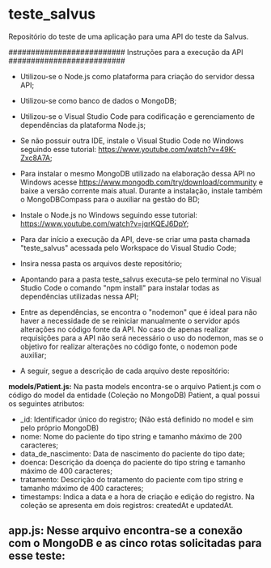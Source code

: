 # teste_salvus
Repositório do teste de uma aplicação para uma API do teste da Salvus.

########################## Instruções para a execução da API ##########################

- Utilizou-se o Node.js como plataforma para criação do servidor dessa API;

- Utilizou-se como banco de dados o MongoDB;

- Utilizou-se o Visual Studio Code para codificação e gerenciamento de dependências da plataforma Node.js;

- Se não possuir outra IDE, instale o Visual Studio Code no Windows seguindo esse tutorial: https://www.youtube.com/watch?v=49K-Zxc8A7A;

- Para instalar o mesmo MongoDB utilizado na elaboração dessa API no Windows acesse https://www.mongodb.com/try/download/community e baixe a versão corrente mais atual. Durante a instalação, instale também o MongoDBCompass para o auxiliar na gestão do BD;

- Instale o Node.js no Windows seguindo esse tutorial: https://www.youtube.com/watch?v=jqrKQEJ6DpY;

- Para dar início a execução da API, deve-se criar uma pasta chamada "teste_salvus" acessada pelo Workspace do Visual Studio Code;

- Insira nessa pasta os arquivos deste repositório;

- Apontando para a pasta teste_salvus executa-se pelo terminal no Visual Studio Code o comando "npm install" para instalar todas as dependências utilizadas nessa API;

- Entre as dependências, se encontra o "nodemon" que é ideal para não haver a necessidade de se reiniciar manualmente o servidor após alterações no código fonte da API. No caso de apenas realizar requisições para a API não será necessário o uso do nodemon, mas se o objetivo for realizar alterações no código fonte, o nodemon pode auxiliar;

- A seguir, segue a descrição de cada arquivo deste repositório:

**models/Patient.js:** Na pasta models encontra-se o arquivo Patient.js com o código do model da entidade (Coleção no MongoDB) Patient, a qual possui os seguintes atributos:
- _id: Identificador único do registro; (Não está definido no model e sim pelo próprio MongoDB)
- nome: Nome do paciente do tipo string e tamanho máximo de 200 caracteres;
- data_de_nascimento: Data de nascimento do paciente do tipo date;
- doenca: Descrição da doença do paciente do tipo string e tamanho máximo de 400 caracteres;
- tratamento: Descrição do tratamento do paciente com tipo string e tamanho máximo de 400 caracteres;
- timestamps: Indica a data e a hora de criação e edição do registro. Na coleção se apresenta em dois registros: createdAt e updatedAt.

**app.js:** Nesse arquivo encontra-se a conexão com o MongoDB e as cinco rotas solicitadas para esse teste:
- 
